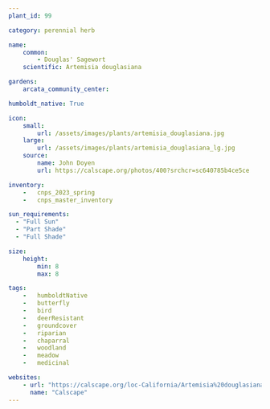 ```yaml
---
plant_id: 99

category: perennial herb

name: 
    common: 
        - Douglas' Sagewort 
    scientific: Artemisia douglasiana 

gardens:
    arcata_community_center:

humboldt_native: True

icon: 
    small: 
        url: /assets/images/plants/artemisia_douglasiana.jpg 
    large: 
        url: /assets/images/plants/artemisia_douglasiana_lg.jpg 
    source: 
        name: John Doyen
        url: https://calscape.org/photos/400?srchcr=sc640785b4ce5ce 

inventory: 
    -   cnps_2023_spring
    -   cnps_master_inventory

sun_requirements:
  - "Full Sun"
  - "Part Shade"
  - "Full Shade"

size:
    height: 
        min: 8
        max: 8 

tags:  
    -   humboldtNative
    -   butterfly
    -   bird
    -   deerResistant
    -   groundcover
    -   riparian
    -   chaparral
    -   woodland
    -   meadow
    -   medicinal

websites:
    - url: "https://calscape.org/loc-California/Artemisia%20douglasiana(%20)" 
      name: "Calscape"
---
```

